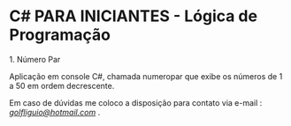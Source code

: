  <h1>C# PARA INICIANTES - Lógica de Programação</H1
 <h2>1. Número Par</h2>
 
Aplicação em console C#, chamada numeropar que exibe os números de 1 a 50 em ordem decrescente.</p>
 

 Em caso de dúvidas me coloco a disposição para contato via e-mail :  *golfliguio@hotmail.com* . 